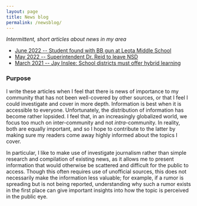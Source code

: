 ```yaml
---
layout: page
title: News blog
permalink: /newsblog/
---
```


*Intermittent, short articles about news in my area*

- [June 2022 -- Student found with BB gun at Leota Middle School](_posts/2022-06-04-Student-Found-With-BB-Gun-At-Leota-Middle-School.md)
- [May 2022 -- Superintendent Dr. Reid to leave NSD](_posts/2022-05-03-Superintendent-Dr-Reid-To-Leave-NSD.md)
- [March 2021 -- Jay Inslee: School districts must offer hybrid learning](_posts/2021-03-12-Jay-Inslee-School-Districts-Must-Offer-Hybrid-Learning.md)

### Purpose

I write these articles when I feel that there is news of importance to my community that has not been well-covered by other sources, or that I feel I could investigate and cover in more depth. Information is best when it is accessible to everyone. Unfortunately, the distribution of information has become rather lopsided. I feel that, in an increasingly globalized world, we focus too much on inter-community and not *intra*-community. In reality, both are equally important, and so I hope to contribute to the latter by making sure my readers come away highly informed about the topics I cover.

In particular, I like to make use of investigate journalism rather than simple research and compilation of existing news, as it allows me to present information that would otherwise be scattered and difficult for the public to access. Though this often requires use of unofficial sources, this does not necessarily make the information less valuable; for example, if a rumor is spreading but is not being reported, understanding why such a rumor exists in the first place can give important insights into how the topic is perceived in the public eye.